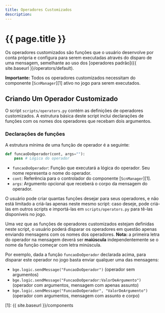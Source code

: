 ```yaml
---
title: Operadores Customizados
description: 
---
```


# {{ page.title }}

Os operadores customizados são funções que o usuário desenvolve por conta própria e configura para serem executadas 
através do disparo de uma mensagem, semelhante ao uso dos [operadores padrão]({{ site.baseurl }}/operators/default).

**Importante:** Todos os operadores customizados necessitam do componente 
[`ScnManager`][1] ativo no jogo para serem executados.

## Criando Um Operador Customizado
O script `scripts/operators.py` contém as definições de operadores customizados. A estrutura básica deste script inclui 
declarações de funções com os nomes dos operadores que recebam dois argumentos.

### Declarações de funções
A estrutura mínima de uma função de operador é a seguinte:

```python
def funcaoDoOperador(cont, args=""):
    pass # Lógica do operador
```

- `funcaoDoOperador`: Função que executará a lógica do operador. Seu nome representa o nome do operador.
- `cont`: Referência para o controlador do componente [`ScnManager`][1].
- `args`: Argumento opcional que receberá o corpo da mensagem do operador.

O usuário pode criar quantas funções desejar para seus operadores, e não está limitado a criá-las apenas neste mesmo script: 
caso deseje, pode criá-las em outros scripts e importá-las em `scripts/operators.py` para tê-las disponíveis no jogo.

Uma vez que as funções de operadores customizados estejam definidas neste script, o usuário poderá disparar os 
operadores em questão apenas enviando mensagens com os nomes dos operadores. **Nota:** a primeira letra do operador 
na mensagem deverá ser **maiúscula** independentemente se o nome da função começar com letra minúscula.

Por exemplo, dada a função `funcaoDoOperador` declarada acima, para disparar este operador no jogo basta enviar 
qualquer uma das mensagens:

- `bge.logic.sendMessage("FuncaoDoOperador")` (operador sem argumentos)
- `bge.logic.sendMessage("FuncaoDoOperador:ValorDeArgumento")` (operador com argumentos, mensagem com apenas assunto)
- `bge.logic.sendMessage("FuncaoDoOperador", "ValorDeArgumento")` (operador com argumentos, mensagem com assunto e corpo)

[1]: {{ site.baseurl }}/components